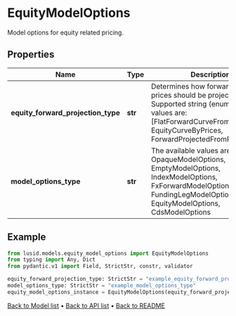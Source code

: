 # EquityModelOptions

Model options for equity related pricing.
## Properties
Name | Type | Description | Notes
------------ | ------------- | ------------- | -------------
**equity_forward_projection_type** | **str** | Determines how forward equity prices should be projected.                Supported string (enumeration) values are: [FlatForwardCurveFromSpot, EquityCurveByPrices, ForwardProjectedFromRatesCurve]. | 
**model_options_type** | **str** | The available values are: Invalid, OpaqueModelOptions, EmptyModelOptions, IndexModelOptions, FxForwardModelOptions, FundingLegModelOptions, EquityModelOptions, CdsModelOptions | 
## Example

```python
from lusid.models.equity_model_options import EquityModelOptions
from typing import Any, Dict
from pydantic.v1 import Field, StrictStr, constr, validator

equity_forward_projection_type: StrictStr = "example_equity_forward_projection_type"
model_options_type: StrictStr = "example_model_options_type"
equity_model_options_instance = EquityModelOptions(equity_forward_projection_type=equity_forward_projection_type, model_options_type=model_options_type)

```

[Back to Model list](../README.md#documentation-for-models) &#8226; [Back to API list](../README.md#documentation-for-api-endpoints) &#8226; [Back to README](../README.md)

